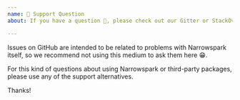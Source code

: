 ```yaml
---
name: 🤗 Support Question
about: If you have a question 💬, please check out our Gitter or StackOverflow!

---
```

 
<!--
    The Code of Conduct (https://github.com/narrowspark/framework/blob/master/CODE_OF_CONDUCT.md) applies to all the activity on this repository.
-->

Issues on GitHub are intended to be related to problems with Narrowspark itself, so we recommend not using this medium to ask them here 😁. 

For this kind of questions about using Narrowspark or third-party packages, please use
any of the support alternatives.
 
Thanks!
